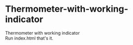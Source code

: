 # Thermometer-with-working-indicator
Thermometer with working indicator
<br/>
Run index.html that's it.
